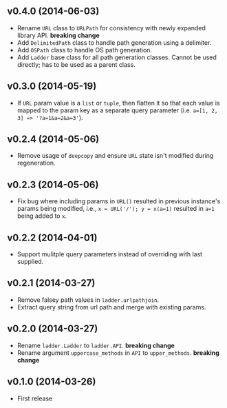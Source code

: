 ## v0.4.0 (2014-06-03)

- Rename `URL` class to `URLPath` for consistency with newly expanded library API. **breaking change**
- Add `DelimitedPath` class to handle path generation using a delimiter.
- Add `OSPath` class to handle OS path generation.
- Add `Ladder` base class for all path generation classes. Cannot be used directly; has to be used as a parent class.

## v0.3.0 (2014-05-19)

- If `URL` param value is a `list` or `tuple`, then flatten it so that each value is mapped to the param key as a separate query parameter (i.e. `a=[1, 2, 3] => '?a=1&a=2&a=3'`).

## v0.2.4 (2014-05-06)

- Remove usage of `deepcopy` and ensure `URL` state isn't modified during regeneration.

## v0.2.3 (2014-05-06)

- Fix bug where including params in `URL()` resulted in previous instance's params being modified, i.e., `x = URL('/'); y = x(a=1)` resulted in `a=1` being added to `x`.

## v0.2.2 (2014-04-01)

- Support mulitple query parameters instead of overriding with last supplied.

## v0.2.1 (2014-03-27)

- Remove falsey path values in `ladder.urlpathjoin`.
- Extract query string from url path and merge with existing params.

## v0.2.0 (2014-03-27)

- Rename `ladder.Ladder` to `ladder.API`. **breaking change**
- Rename argument `uppercase_methods` in `API` to `upper_methods`. **breaking change**

## v0.1.0 (2014-03-26)

- First release

